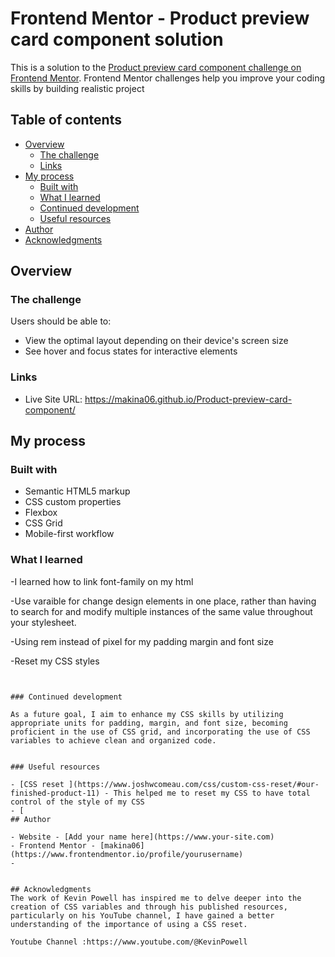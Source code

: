 # Frontend Mentor - Product preview card component solution

This is a solution to the [Product preview card component challenge on Frontend Mentor](https://www.frontendmentor.io/challenges/product-preview-card-component-GO7UmttRfa). Frontend Mentor challenges help you improve your coding skills by building realistic project

## Table of contents

- [Overview](#overview)
  - [The challenge](#the-challenge)
  - [Links](#links)
- [My process](#my-process)
  - [Built with](#built-with)
  - [What I learned](#what-i-learned)
  - [Continued development](#continued-development)
  - [Useful resources](#useful-resources)
- [Author](#author)
- [Acknowledgments](#acknowledgments)

## Overview

### The challenge

Users should be able to:

- View the optimal layout depending on their device's screen size
- See hover and focus states for interactive elements

### Links

- Live Site URL: https://makina06.github.io/Product-preview-card-component/

## My process

### Built with

- Semantic HTML5 markup
- CSS custom properties
- Flexbox
- CSS Grid
- Mobile-first workflow

### What I learned

-I learned how to link font-family on my html

-Use varaible for change design elements in one place, rather than having to search for and modify multiple instances of the same value throughout your stylesheet.

-Using rem instead of pixel for my padding margin and font size

-Reset my CSS styles

```


### Continued development

As a future goal, I aim to enhance my CSS skills by utilizing appropriate units for padding, margin, and font size, becoming proficient in the use of CSS grid, and incorporating the use of CSS variables to achieve clean and organized code.


### Useful resources

- [CSS reset ](https://www.joshwcomeau.com/css/custom-css-reset/#our-finished-product-11) - This helped me to reset my CSS to have total control of the style of my CSS
- [
## Author

- Website - [Add your name here](https://www.your-site.com)
- Frontend Mentor - [makina06](https://www.frontendmentor.io/profile/yourusername)
-


## Acknowledgments
The work of Kevin Powell has inspired me to delve deeper into the creation of CSS variables and through his published resources, particularly on his YouTube channel, I have gained a better understanding of the importance of using a CSS reset.

Youtube Channel :https://www.youtube.com/@KevinPowell
```
